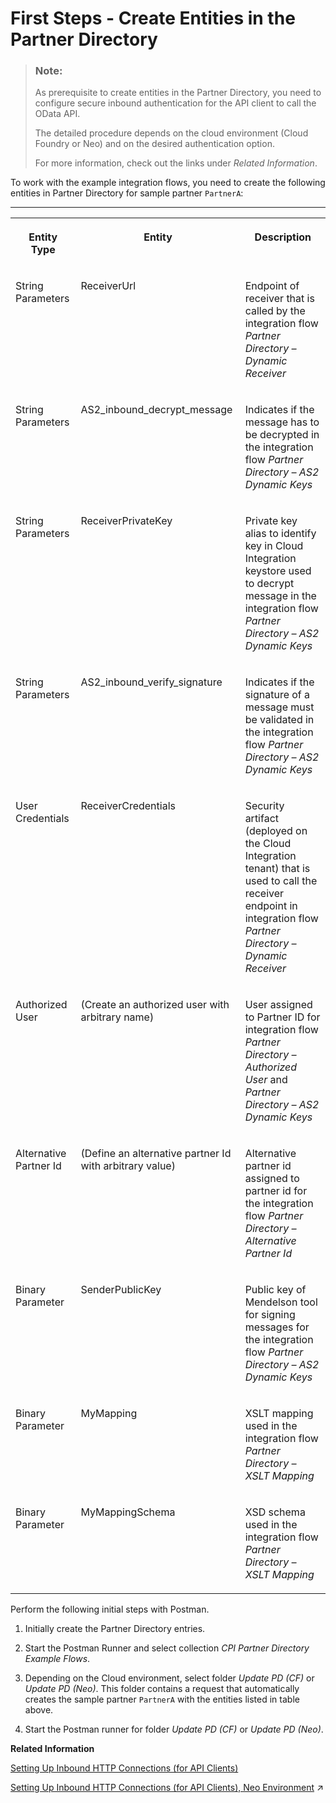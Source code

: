 <!-- loiod32359a67e444c6e899084577e041a0a -->

# First Steps - Create Entities in the Partner Directory

> ### Note:  
> As prerequisite to create entities in the Partner Directory, you need to configure secure inbound authentication for the API client to call the OData API.
> 
> The detailed procedure depends on the cloud environment \(Cloud Foundry or Neo\) and on the desired authentication option.
> 
> For more information, check out the links under *Related Information*.



To work with the example integration flows, you need to create the following entities in Partner Directory for sample partner `PartnerA`:

****


<table>
<tr>
<th valign="top">

Entity Type

</th>
<th valign="top">

Entity

</th>
<th valign="top">

Description

</th>
</tr>
<tr>
<td valign="top">

String Parameters

</td>
<td valign="top">

ReceiverUrl

</td>
<td valign="top">

Endpoint of receiver that is called by the integration flow *Partner Directory – Dynamic Receiver*

</td>
</tr>
<tr>
<td valign="top">

String Parameters

</td>
<td valign="top">

AS2\_inbound\_decrypt\_message

</td>
<td valign="top">

Indicates if the message has to be decrypted in the integration flow *Partner Directory – AS2 Dynamic Keys* 

</td>
</tr>
<tr>
<td valign="top">

String Parameters

</td>
<td valign="top">

ReceiverPrivateKey

</td>
<td valign="top">

Private key alias to identify key in Cloud Integration keystore used to decrypt message in the integration flow *Partner Directory – AS2 Dynamic Keys* 

</td>
</tr>
<tr>
<td valign="top">

String Parameters

</td>
<td valign="top">

AS2\_inbound\_verify\_signature

</td>
<td valign="top">

Indicates if the signature of a message must be validated in the integration flow *Partner Directory – AS2 Dynamic Keys* 

</td>
</tr>
<tr>
<td valign="top">

User Credentials

</td>
<td valign="top">

ReceiverCredentials

</td>
<td valign="top">

Security artifact \(deployed on the Cloud Integration tenant\) that is used to call the receiver endpoint in integration flow *Partner Directory – Dynamic Receiver* 

</td>
</tr>
<tr>
<td valign="top">

Authorized User

</td>
<td valign="top">

\(Create an authorized user with arbitrary name\)

</td>
<td valign="top">

User assigned to Partner ID for integration flow *Partner Directory – Authorized User* and *Partner Directory – AS2 Dynamic Keys* 

</td>
</tr>
<tr>
<td valign="top">

Alternative Partner Id

</td>
<td valign="top">

\(Define an alternative partner Id with arbitrary value\)

</td>
<td valign="top">

Alternative partner id assigned to partner id for the integration flow *Partner Directory – Alternative Partner Id* 

</td>
</tr>
<tr>
<td valign="top">

Binary Parameter

</td>
<td valign="top">

SenderPublicKey

</td>
<td valign="top">

Public key of Mendelson tool for signing messages for the integration flow *Partner Directory – AS2 Dynamic Keys* 

</td>
</tr>
<tr>
<td valign="top">

Binary Parameter

</td>
<td valign="top">

MyMapping

</td>
<td valign="top">

XSLT mapping used in the integration flow *Partner Directory – XSLT Mapping* 

</td>
</tr>
<tr>
<td valign="top">

Binary Parameter

</td>
<td valign="top">

MyMappingSchema

</td>
<td valign="top">

XSD schema used in the integration flow *Partner Directory – XSLT Mapping* 

</td>
</tr>
</table>

Perform the following initial steps with Postman.

1.  Initially create the Partner Directory entries.

2.  Start the Postman Runner and select collection *CPI Partner Directory Example Flows*.

3.  Depending on the Cloud environment, select folder *Update PD \(CF\)* or *Update PD \(Neo\)*. This folder contains a request that automatically creates the sample partner `PartnerA` with the entities listed in table above.

4.  Start the Postman runner for folder *Update PD \(CF\)* or *Update PD \(Neo\)*.


**Related Information**  


[Setting Up Inbound HTTP Connections \(for API Clients\)](../40-RemoteSystems/setting-up-inbound-http-connections-for-api-clients-8db3d51.md "An application programming interface (API) allows you to access Cloud Integration data, for example, monitoring data.")

[Setting Up Inbound HTTP Connections (for API Clients), Neo Environment](https://help.sap.com/viewer/368c481cd6954bdfa5d0435479fd4eaf/Cloud/en-US/fbae09c89d9246f88149c5293c96ab5f.html "") :arrow_upper_right:

